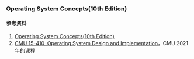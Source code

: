 ### Operating System Concepts(10th Edition)

#### 参考资料
1. [Operating System Concepts(10th Edition)](https://www.amazon.com/Operating-System-Concepts-Abraham-Silberschatz/dp/1119800366)
1. [CMU 15-410, Operating System Design and Implementation](https://www.cs.cmu.edu/~410/)，CMU 2021年的课程